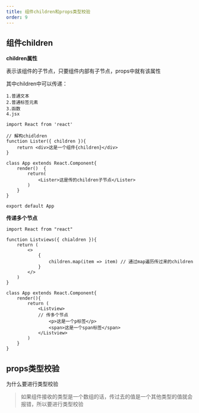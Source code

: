 ```yaml
---
title: 组件children和props类型校验
order: 9
---
```


## 组件children

**children属性**

表示该组件的子节点，只要组件内部有子节点，props中就有该属性

其中children中可以传递：

    1.普通文本
    2.普通标签元素
    3.函数
    4.jsx

    import React from 'react'

    // 解构chidldren
    function Lister({ children }){
        return <div>这是一个组件{children}</div>
    }

    class App extends React.Component{
        render()  {
            return(
                <Lister>这是传的children子节点</Lister>
            )
        }
    }

    export default App

**传递多个节点**

    import React from "react"

    function Listviews({ chialdren }){
        return (
            <>
                {
                    children.map(item => item) // 通过map遍历传过来的children
                }
            </>
        )
    }

    class App extends React.Component{
        render(){
            return (
                <Listview>
                // 传多个节点
                    <p>这是一个p标签</p>
                    <span>这是一个span标签</span>
                </Listview>
            )
        }
    }


## props类型校验

为什么要进行类型校验

> 如果组件接收的类型是一个数组的话，传过去的值是一个其他类型的值就会报错，所以要进行类型校验